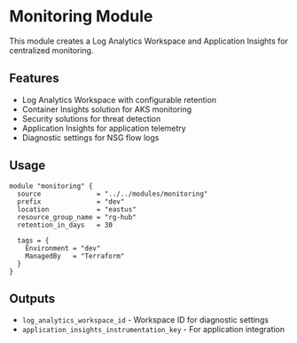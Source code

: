 # Monitoring Module

This module creates a Log Analytics Workspace and Application Insights for centralized monitoring.

## Features

- Log Analytics Workspace with configurable retention
- Container Insights solution for AKS monitoring
- Security solutions for threat detection
- Application Insights for application telemetry
- Diagnostic settings for NSG flow logs

## Usage

```hcl
module "monitoring" {
  source              = "../../modules/monitoring"
  prefix              = "dev"
  location            = "eastus"
  resource_group_name = "rg-hub"
  retention_in_days   = 30
  
  tags = {
    Environment = "dev"
    ManagedBy   = "Terraform"
  }
}
```

## Outputs

- `log_analytics_workspace_id` - Workspace ID for diagnostic settings
- `application_insights_instrumentation_key` - For application integration
